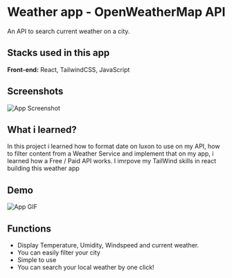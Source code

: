 
# Weather app - OpenWeatherMap API 

An API to search current weather on a city.


## Stacks used in this app

**Front-end:** React, TailwindCSS, JavaScript




## Screenshots

![App Screenshot](https://media.discordapp.net/attachments/854545268819886120/1045129640420835448/image.png?width=975&height=531)


## What i learned?

In this project i learned how to format date on luxon to use on my API, how to filter content from a Weather Service and implement that on my app, i learned how a Free / Paid API works. I imrpove my TailWind skills in react building this weather app

## Demo

![App GIF](https://media.discordapp.net/attachments/854545268819886120/1045131819659575386/WeatherApp.gif?width=975&height=531)


## Functions

- Display Temperature, Umidity, Windspeed and current weather.
- You can easily filter your city
- Simple to use
- You can search your local weather by one click!


